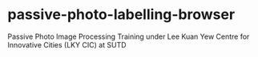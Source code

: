 # passive-photo-labelling-browser
Passive Photo Image Processing Training under Lee Kuan Yew Centre for Innovative Cities (LKY CIC) at SUTD
